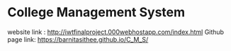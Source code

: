 # College Management System


website link : http://iwtfinalproject.000webhostapp.com/index.html
Github page link: https://barnitasithee.github.io/C_M_S/
